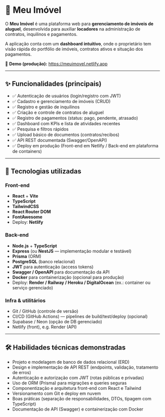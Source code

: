 # 🏡 Meu Imóvel

O **Meu Imóvel** é uma plataforma web para **gerenciamento de imóveis de aluguel**, desenvolvida para auxiliar **locadores** na administração de contratos, inquilinos e pagamentos.  

A aplicação conta com um **dashboard intuitivo**, onde o proprietário tem visão rápida do portfólio de imóveis, contratos ativos e situação dos pagamentos.

🔗 **Demo (produção):** https://meuimovel.netlify.app

---

## ✨ Funcionalidades (principais)

- ✅ Autenticação de usuários (login/registro com JWT)  
- ✅ Cadastro e gerenciamento de imóveis (CRUD)  
- ✅ Registro e gestão de inquilinos  
- ✅ Criação e controle de contratos de aluguel  
- ✅ Registro de pagamentos (status: pago, pendente, atrasado)  
- ✅ Dashboard com KPIs e lista de atividades recentes  
- ✅ Pesquisa e filtros rápidos  
- ✅ Upload básico de documentos (contratos/recibos)  
- ✅ API REST documentada (Swagger/OpenAPI)  
- ✅ Deploy em produção (Front-end em Netlify / Back-end em plataforma de containers)

---

## 🚀 Tecnologias utilizadas

### Front-end
- **React** + **Vite**  
- **TypeScript**  
- **TailwindCSS**  
- **React Router DOM**  
- **FontAwesome**  
- Deploy: **Netlify**

### Back-end
- **Node.js** + **TypeScript**  
- **Express** (ou **NestJS** — implementação modular e testável)  
- **Prisma** (ORM)  
- **PostgreSQL** (banco relacional)  
- **JWT** para autenticação (access tokens)  
- **Swagger / OpenAPI** para documentação da API  
- **Docker** para containerização (opcional para produção)  
- Deploy: **Render / Railway / Heroku / DigitalOcean** (ex.: container ou serviço gerenciado)

### Infra & utilitários
- Git / GitHub (controle de versão)  
- CI/CD (GitHub Actions) — pipelines de build/test/deploy (opcional)  
- Supabase / Neon (opção de DB gerenciado)  
- Netlify (front), e.g. Render (API)

---

## 🛠️ Habilidades técnicas demonstradas

- Projeto e modelagem de banco de dados relacional (ERD)  
- Design e implementação de API REST (endpoints, validação, tratamento de erros)  
- Autenticação e autorização com JWT (rotas públicas e privadas)  
- Uso de ORM (Prisma) para migrações e queries seguras  
- Componentização e arquitetura front-end com React e Tailwind  
- Versionamento com Git e deploy em nuvem  
- Boas práticas (separação de responsabilidades, DTOs, tipagem com TypeScript)  
- Documentação de API (Swagger) e containerização com Docker
